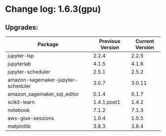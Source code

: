 # Change log: 1.6.3(gpu)

## Upgrades: 

Package | Previous Version | Current Version
---|---|---
jupyter-lsp|2.2.4|2.2.5
jupyterlab|4.1.5|4.1.6
jupyter-scheduler|2.5.1|2.5.2
amazon-sagemaker-jupyter-scheduler|3.0.7|3.0.11
amazon_sagemaker_sql_editor|0.1.4|0.1.7
scikit-learn|1.4.1.post1|1.4.2
notebook|7.1.2|7.1.3
aws-glue-sessions|1.0.4|1.0.5
matplotlib|3.8.3|3.8.4
